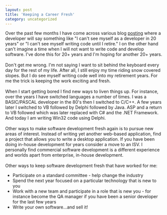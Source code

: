 ```yaml
---
layout: post
title: 'Keeping a Career Fresh'
category: uncategorized
---
```


Over the past few months I have come across various blog <a href="http://www.sellsbrothers.com/news/showTopic.aspx?ixTopic=1800">posting</a> where a developer will say something like "I can't see myself as a developer in 20 years" or "I can't see myself writing code until I retire."  I on the other hand can't imagine a time when I will not want to write code and develop software.  I've done this for 20+ years and I'm hoping for another 20+ years.<br /><br />Don't get me wrong.  I'm not saying I want to sit behind the keyboard every day for the rest of my life.  After all, I still enjoy my time riding snow covered slopes.  But I do see myself writing code well into my retirement years.  For me the trick is keeping the work exciting and fresh.<br /><br />When I start getting bored I find new ways to liven things up.  For instance, over the years I have switched languages a number of times.  I was a BASIC/PASCAL developer in the 80's then I switched to C/C++.  A few years later I switched to VB followed by Delphi followed by Java.  ASP and a return to VB followed which was later replaced with C# and the .NET Framework.  And today I am writing Win32 code using Delphi.<br /><br />Other ways to make software development fresh again is to pursue new areas of interest.  Instead of writing yet another web-based application, find a project that allows you to write a desktop application.  If you have been doing in-house development for years consider a move to an ISV.  I personally find commercial software development is a different experience and worlds apart from enterprise, in-house development.<br /><br />Other ways to keep software development fresh that have worked for me:<ul><li>Participate on a standard committee - help change the industry</li><li>Spend the next year focused on a particular technology that is new to you</li><li>Work with a new team and participate in a role that is new you - for instance become the QA manager if you have been a senior developer for the last few years</li><li>Write your own software...and sell it!</li></ul>
